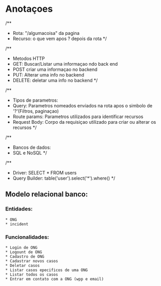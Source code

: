 # Anotaçoes
/**
 * Rota: "/algumacoisa" da pagina
 * Recurso: o que vem apos ? depois da rota
 */


/**
 * Metodos HTTP
 * GET: Buscar/Listar uma informaçao ndo back end
 * POST criar uma informaçao no backend
 * PUT: Alterar uma info no backend
 * DELETE: deletar uma info no backend
 */


/**
 * Tipos de parametros:
 * Query: Parametros nomeados enviados na rota apos o simbolo de '?'(Filtros, paginaçao)
 * Route params: Parametros utilizados para identificar recursos
 * Request Body: Corpo da requisiçao utilizado para criar ou alterar os recursos
 */

/**
* Bancos de dados:
* SQL e NoSQL
*/

/**
 * Driver: SELECT * FROM users
 * Query Builder: table('user').select('*').where()
 */


 ## Modelo relacional banco:

 ### Entidades:
    * ONG
    * incident

### Funcionalidades:
    * Login de ONG
    * Logount de ONG
    * Cadastro de ONG
    * Cadastrar novos casos
    * Deletar casos
    * Listar casos epecificos de uma ONG
    * Listar todos os casos
    * Entrar em contato com a ONG (wpp e email)